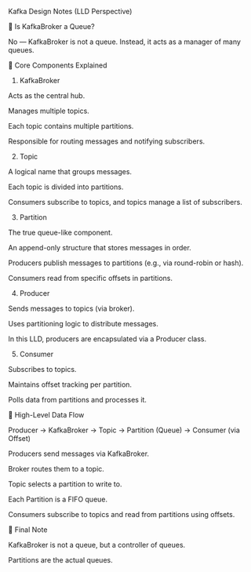 Kafka Design Notes (LLD Perspective)

🎯 Is KafkaBroker a Queue?

No — KafkaBroker is not a queue. Instead, it acts as a manager of many queues.

🧱 Core Components Explained

1. KafkaBroker

Acts as the central hub.

Manages multiple topics.

Each topic contains multiple partitions.

Responsible for routing messages and notifying subscribers.

2. Topic

A logical name that groups messages.

Each topic is divided into partitions.

Consumers subscribe to topics, and topics manage a list of subscribers.

3. Partition

The true queue-like component.

An append-only structure that stores messages in order.

Producers publish messages to partitions (e.g., via round-robin or hash).

Consumers read from specific offsets in partitions.

4. Producer

Sends messages to topics (via broker).

Uses partitioning logic to distribute messages.

In this LLD, producers are encapsulated via a Producer class.

5. Consumer

Subscribes to topics.

Maintains offset tracking per partition.

Polls data from partitions and processes it.

🔄 High-Level Data Flow

Producer → KafkaBroker → Topic → Partition (Queue) → Consumer (via Offset)

Producers send messages via KafkaBroker.

Broker routes them to a topic.

Topic selects a partition to write to.

Each Partition is a FIFO queue.

Consumers subscribe to topics and read from partitions using offsets.

🧠 Final Note

KafkaBroker is not a queue, but a controller of queues.

Partitions are the actual queues.